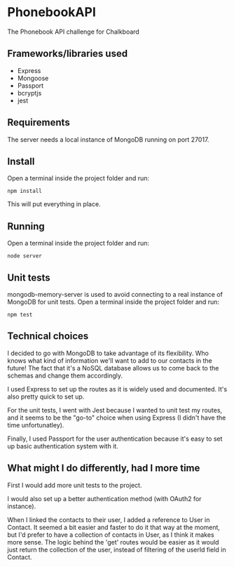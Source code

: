 # PhonebookAPI
The Phonebook API challenge for Chalkboard

## Frameworks/libraries used
- Express
- Mongoose
- Passport
- bcryptjs
- jest

## Requirements
The server needs a local instance of MongoDB running on port 27017.

## Install
Open a terminal inside the project folder and run:
```
npm install
```
This will put everything in place.

## Running
Open a terminal inside the project folder and run:
```
node server
```

## Unit tests
mongodb-memory-server is used to avoid connecting to a real instance of MongoDB for unit tests.
Open a terminal inside the project folder and run:
```
npm test
```

## Technical choices
I decided to go with MongoDB to take advantage of its flexibility. Who knows what kind of information we'll want to add to our contacts in the future! The fact that it's a NoSQL database allows us to come back to the schemas and change them accordingly.

I used Express to set up the routes as it is widely used and documented. It's also pretty quick to set up.

For the unit tests, I went with Jest because I wanted to unit test my routes, and it seems to be the "go-to" choice when using Express (I didn't have the time unfortunatley).

Finally, I used Passport for the user authentication because it's easy to set up basic authentication system with it.


## What might I do differently, had I more time
First I would add more unit tests to the project.

I would also set up a better authentication method (with OAuth2 for instance).

When I linked the contacts to their user, I added a reference to User in Contact. It seemed a bit easier and faster to do it that way at the moment, but I'd prefer to have a collection of contacts in User, as I think it makes more sense. The logic behind the 'get' routes would be easier as it would just return the collection of the user, instead of filtering of the userId field in Contact.
